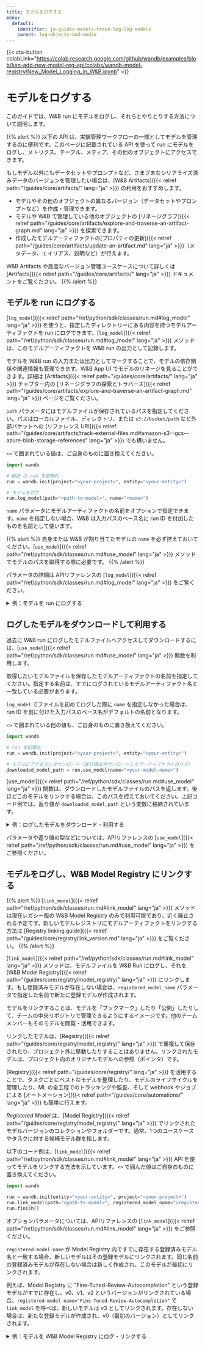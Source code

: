 ```yaml
---
title: モデルをログする
menu:
  default:
    identifier: ja-guides-models-track-log-log-models
    parent: log-objects-and-media
---
```


{{< cta-button colabLink="https://colab.research.google.com/github/wandb/examples/blob/ken-add-new-model-reg-api/colabs/wandb-model-registry/New_Model_Logging_in_W&B.ipynb" >}}
# モデルをログする

このガイドでは、W&B run にモデルをログし、それらとやりとりする方法について説明します。

{{% alert %}}
以下の API は、実験管理ワークフローの一部としてモデルを管理するのに便利です。このページに記載されている API を使って run にモデルをログし、メトリクス、テーブル、メディア、その他のオブジェクトにアクセスできます。

もしモデル以外にもデータセットやプロンプトなど、さまざまなシリアライズ済みデータのバージョンを管理したい場合は、[W&B Artifacts]({{< relref path="/guides/core/artifacts/" lang="ja" >}}) の利用をおすすめします。
- モデルやその他のオブジェクトの異なるバージョン（データセットやプロンプトなど）を作成・管理できます。
- モデルや W&B で管理している他のオブジェクトの [リネージグラフ]({{< relref path="/guides/core/artifacts/explore-and-traverse-an-artifact-graph.md" lang="ja" >}}) を探索できます。
- 作成したモデルアーティファクトの[プロパティの更新]({{< relref path="/guides/core/artifacts/update-an-artifact.md" lang="ja" >}})（メタデータ、エイリアス、説明など）が行えます。

W&B Artifacts や高度なバージョン管理ユースケースについて詳しくは [Artifacts]({{< relref path="/guides/core/artifacts/" lang="ja" >}}) ドキュメントをご覧ください。
{{% /alert %}}

## モデルを run にログする

[`log_model`]({{< relref path="/ref/python/sdk/classes/run.md#log_model" lang="ja" >}}) を使うと、指定したディレクトリーにある内容を持つモデルアーティファクトを run にログできます。[`log_model`]({{< relref path="/ref/python/sdk/classes/run.md#log_model" lang="ja" >}}) メソッドは、このモデルアーティファクトを W&B run の出力として記録します。

モデルを W&B run の入力または出力としてマークすることで、モデルの依存関係や関連情報も管理できます。W&B App UI でモデルのリネージを見ることができます。詳細は [Artifacts]({{< relref path="/guides/core/artifacts/" lang="ja" >}}) チャプター内の [リネージグラフの探索とトラバース]({{< relref path="/guides/core/artifacts/explore-and-traverse-an-artifact-graph.md" lang="ja" >}}) ページをご覧ください。

`path` パラメータにはモデルファイルが保存されているパスを指定してください。パスはローカルファイル、ディレクトリ、または `s3://bucket/path` など外部バケットへの [リファレンス URI]({{< relref path="/guides/core/artifacts/track-external-files.md#amazon-s3--gcs--azure-blob-storage-references" lang="ja" >}}) でも構いません。

`<>` で囲まれている値は、ご自身のものに置き換えてください。

```python
import wandb

# W&B の run を初期化
run = wandb.init(project="<your-project>", entity="<your-entity>")

# モデルをログ
run.log_model(path="<path-to-model>", name="<name>")
```

`name` パラメータにモデルアーティファクトの名前をオプションで指定できます。`name` を指定しない場合、W&B は入力パスのベース名に run ID を付加したものを名前として使います。

{{% alert %}}
自身または W&B が割り当てたモデルの `name` を必ず控えておいてください。[`use_model`]({{< relref path="/ref/python/sdk/classes/run.md#use_model" lang="ja" >}}) メソッドでモデルのパスを取得する際に必要です。
{{% /alert %}}

パラメータの詳細は APIリファレンスの [`log_model`]({{< relref path="/ref/python/sdk/classes/run.md#log_model" lang="ja" >}}) をご覧ください。

<details>

<summary>例：モデルを run にログする</summary>

```python
import os
import wandb
from tensorflow import keras
from tensorflow.keras import layers

config = {"optimizer": "adam", "loss": "categorical_crossentropy"}

# W&B の run を初期化
run = wandb.init(entity="charlie", project="mnist-experiments", config=config)

# ハイパーパラメーター
loss = run.config["loss"]
optimizer = run.config["optimizer"]
metrics = ["accuracy"]
num_classes = 10
input_shape = (28, 28, 1)

# トレーニングアルゴリズム
model = keras.Sequential(
    [
        layers.Input(shape=input_shape),
        layers.Conv2D(32, kernel_size=(3, 3), activation="relu"),
        layers.MaxPooling2D(pool_size=(2, 2)),
        layers.Conv2D(64, kernel_size=(3, 3), activation="relu"),
        layers.MaxPooling2D(pool_size=(2, 2)),
        layers.Flatten(),
        layers.Dropout(0.5),
        layers.Dense(num_classes, activation="softmax"),
    ]
)

# モデルをトレーニング用に設定
model.compile(loss=loss, optimizer=optimizer, metrics=metrics)

# モデルを保存
model_filename = "model.h5"
local_filepath = "./"
full_path = os.path.join(local_filepath, model_filename)
model.save(filepath=full_path)

# モデルを W&B run にログ
run.log_model(path=full_path, name="MNIST")
run.finish()
```

ユーザーが `log_model` を実行すると、`MNIST` という名前のモデルアーティファクトが作成され、その中に `model.h5` ファイルが追加されます。ターミナルやノートブックには、run の情報やモデルの保存先が表示されます。

```python
View run different-surf-5 at: https://wandb.ai/charlie/mnist-experiments/runs/wlby6fuw
Synced 5 W&B file(s), 0 media file(s), 1 artifact file(s) and 0 other file(s)
Find logs at: ./wandb/run-20231206_103511-wlby6fuw/logs
```

</details>

## ログしたモデルをダウンロードして利用する

過去に W&B run にログしたモデルファイルへアクセスしてダウンロードするには、[`use_model`]({{< relref path="/ref/python/sdk/classes/run.md#use_model" lang="ja" >}}) 関数を利用します。

取得したいモデルファイルを保存したモデルアーティファクトの名前を指定してください。指定する名前は、すでにログされているモデルアーティファクト名と一致している必要があります。

`log_model` でファイルを初めてログした際に `name` を指定しなかった場合は、run ID を前に付けた入力パスのベース名がデフォルトの名前となります。

`<>` で囲まれている他の値も、ご自身のものに置き換えてください。

```python
import wandb

# run を初期化
run = wandb.init(project="<your-project>", entity="<your-entity>")

# モデルにアクセスしダウンロード（返り値はダウンロードしたアーティファクトのパス）
downloaded_model_path = run.use_model(name="<your-model-name>")
```

[use_model]({{< relref path="/ref/python/sdk/classes/run.md#use_model" lang="ja" >}}) 関数は、ダウンロードしたモデルファイルのパスを返します。後ほどこのモデルをリンクする場合は、このパスを控えておいてください。上記コード例では、返り値が `downloaded_model_path` という変数に格納されています。

<details>

<summary>例：ログしたモデルをダウンロード・利用する</summary>

例えば、次のコードでは `use_model` API を呼び出し、取得したいモデルアーティファクトの名前、さらにバージョンやエイリアスも指定しています。API から返却されたパスは `downloaded_model_path` 変数で受け取っています。

```python
import wandb

entity = "luka"
project = "NLP_Experiments"
alias = "latest"  # モデルバージョン用の名前や識別子
model_artifact_name = "fine-tuned-model"

# run を初期化
run = wandb.init(project=project, entity=entity)
# モデルにアクセスしてダウンロード（返り値はアーティファクトのパス）
downloaded_model_path = run.use_model(name = f"{model_artifact_name}:{alias}") 
```
</details>

パラメータや返り値の型などについては、APIリファレンスの [`use_model`]({{< relref path="/ref/python/sdk/classes/run.md#use_model" lang="ja" >}}) をご参照ください。

## モデルをログし、W&B Model Registry にリンクする

{{% alert %}}
[`link_model`]({{< relref path="/ref/python/sdk/classes/run.md#link_model" lang="ja" >}}) メソッドは現在レガシー版の W&B Model Registry のみで利用可能であり、近く廃止される予定です。新しいモデルレジストリにモデルアーティファクトをリンクする方法は [Registry linking guide]({{< relref path="/guides/core/registry/link_version.md" lang="ja" >}}) をご覧ください。
{{% /alert %}}

[`link_model`]({{< relref path="/ref/python/sdk/classes/run.md#link_model" lang="ja" >}}) メソッドは、モデルファイルを W&B Run にログし、それを [W&B Model Registry]({{< relref path="/guides/core/registry/model_registry/" lang="ja" >}}) にリンクします。もし登録済みモデルが存在しない場合は、`registered_model_name` パラメータで指定した名前で新たに登録モデルが作成されます。

モデルをリンクすることは、モデルを「ブックマーク」したり「公開」したりして、チームの中央リポジトリで管理できるようにするイメージです。他のチームメンバーもそのモデルを閲覧・活用できます。

リンクしたモデルは、[Registry]({{< relref path="/guides/core/registry/model_registry/" lang="ja" >}}) で重複して保存されたり、プロジェクト外に移動したりすることはありません。リンクされたモデルは、プロジェクト内のオリジナルモデルへの参照（ポインタ）です。

[Registry]({{< relref path="/guides/core/registry/" lang="ja" >}}) を活用することで、タスクごとにベストなモデルを整理したり、モデルのライフサイクルを管理したり、ML の全工程でのトラッキングや監査、そして webhook やジョブによる [オートメーション]({{< relref path="/guides/core/automations/" lang="ja" >}}) も簡単に行えます。

*Registered Model* は、[Model Registry]({{< relref path="/guides/core/registry/model_registry/" lang="ja" >}}) でリンクされたモデルバージョンのコレクションやフォルダーです。通常、1つのユースケースやタスクに対する候補モデル群を指します。

以下のコード例は、[`link_model`]({{< relref path="/ref/python/sdk/classes/run.md#link_model" lang="ja" >}}) API を使ってモデルをリンクする方法を示しています。`<>` で囲んだ値はご自身のものに置き換えてください。

```python
import wandb

run = wandb.init(entity="<your-entity>", project="<your-project>")
run.link_model(path="<path-to-model>", registered_model_name="<registered-model-name>")
run.finish()
```

オプションパラメータについては、APIリファレンスの [`link_model`]({{< relref path="/ref/python/sdk/classes/run.md#link_model" lang="ja" >}}) をご参照ください。

`registered-model-name` が Model Registry 内ですでに存在する登録済みモデル名と一致する場合、新しいモデルはその登録モデルにリンクされます。同じ名前の登録済みモデルが存在しない場合は新しく作成され、このモデルが最初にリンクされます。

例えば、Model Registry に "Fine-Tuned-Review-Autocompletion" という登録モデルがすでに存在し、v0、v1、v2 というバージョンがリンクされている場合、`registered-model-name="Fine-Tuned-Review-Autocompletion"` で `link_model` を呼べば、新しいモデルは v3 としてリンクされます。存在しない場合は、新たな登録モデルが作成され、v0（最初のバージョン）としてリンクされます。

<details>

<summary>例：モデルを W&B Model Registry にログ・リンクする</summary>

例えば、以下のコードスニペットでは、モデルファイルをログし、モデルを登録済みモデル `"Fine-Tuned-Review-Autocompletion"` にリンクしています。

この場合、ユーザーは `link_model` API を呼び出し、ローカルファイルパス（`path`）と、紐づけたい登録済みモデル名（`registered_model_name`）を指定しています。

```python
import wandb

path = "/local/dir/model.pt"
registered_model_name = "Fine-Tuned-Review-Autocompletion"

run = wandb.init(project="llm-evaluation", entity="noa")
run.link_model(path=path, registered_model_name=registered_model_name)
run.finish()
```

{{% alert %}}
補足：登録済みモデルは、ブックマークされたモデルバージョンのコレクションです。
{{% /alert %}}

</details>